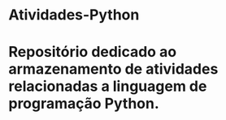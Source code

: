 # Atividades-Python
# Repositório dedicado ao armazenamento de atividades relacionadas a linguagem de programação Python.
